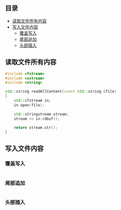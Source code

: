 ## 目录

- [读取文件所有内容](#读取文件所有内容)
- [写入文件内容](#写入文件内容)
  - [覆盖写入](#覆盖写入)
  - [尾部追加](#尾部追加)
  - [头部插入](#头部插入)

## 读取文件所有内容

```c++
#include <fstream>
#include <sstream>
#include <string>

std::string readAllContent(const std::string &file)
{
    std::ifstream in;
    in.open(file);
    
    std::stringstream stream;
    stream << in.rdbuf();
    
    return stream.str();
}
```

## 写入文件内容

### 覆盖写入

```c++

```

### 尾部追加

```c++

```

### 头部插入

```c++

```
